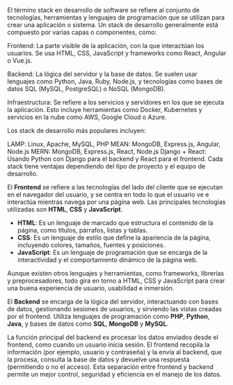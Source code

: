 El término stack en desarrollo de software se refiere al conjunto de tecnologías, herramientas y lenguajes de programación que se utilizan para crear una aplicación o sistema. Un stack de desarrollo generalmente está compuesto por varias capas o componentes, como:

Frontend: La parte visible de la aplicación, con la que interactúan los usuarios. Se usa HTML, CSS, JavaScript y frameworks como React, Angular o Vue.js.

Backend: La lógica del servidor y la base de datos. Se suelen usar lenguajes como Python, Java, Ruby, Node.js, y tecnologías como bases de datos SQL (MySQL, PostgreSQL) o NoSQL (MongoDB).

Infraestructura: Se refiere a los servicios y servidores en los que se ejecuta la aplicación. Esto incluye herramientas como Docker, Kubernetes y servicios en la nube como AWS, Google Cloud o Azure.

Los stack de desarrollo más populares incluyen:

LAMP: Linux, Apache, MySQL, PHP
MEAN: MongoDB, Express.js, Angular, Node.js
MERN: MongoDB, Express.js, React, Node.js
Django + React: Usando Python con Django para el backend y React para el frontend.
Cada stack tiene ventajas dependiendo del tipo de proyecto y el equipo de desarrollo.


El **Frontend** se refiere a las tecnologías del lado del cliente que se ejecutan en el navegador del usuario, y se centra en todo lo que el usuario ve e interactúa mientras navega por una página web. Las principales tecnologías utilizadas son **HTML**, **CSS** y **JavaScript**.

- **HTML**: Es un lenguaje de marcado que estructura el contenido de la página, como títulos, párrafos, listas y tablas.
- **CSS**: Es un lenguaje de estilo que define la apariencia de la página, incluyendo colores, tamaños, fuentes y posiciones.
- **JavaScript**: Es un lenguaje de programación que se encarga de la interactividad y el comportamiento dinámico de la página web.

Aunque existen otros lenguajes y herramientas, como frameworks, librerías y preprocesadores, todo gira en torno a HTML, CSS y JavaScript para crear una buena experiencia de usuario, usabilidad e inmersión.

El **Backend** se encarga de la lógica del servidor, interactuando con bases de datos, gestionando sesiones de usuarios, y sirviendo las vistas creadas por el frontend. Utiliza lenguajes de programación como **PHP**, **Python**, **Java**, y bases de datos como **SQL**, **MongoDB** y **MySQL**.

La función principal del backend es procesar los datos enviados desde el frontend, como cuando un usuario inicia sesión. El frontend recopila la información (por ejemplo, usuario y contraseña) y la envía al backend, que la procesa, consulta la base de datos y devuelve una respuesta (permitiendo o no el acceso).
Esta separación entre frontend y backend permite un mejor control, seguridad y eficiencia en el manejo de los datos.
